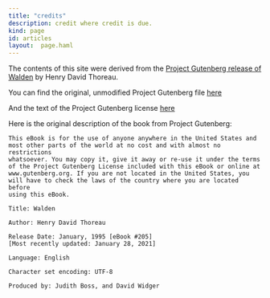 ```yaml
---
title: "credits"
description: credit where credit is due.
kind: page
id: articles
layout:  page.haml
---
```


The contents of this site were derived from the 
[Project Gutenberg release of Walden](https://www.gutenberg.org/ebooks/205)
by Henry David Thoreau.

You can find the original, unmodified Project Gutenberg file
[here](/205-0.txt)

And the text of the Project Gutenberg license [here](/license.html)

Here is the original description of the book from Project Gutenberg:

    This eBook is for the use of anyone anywhere in the United States and
    most other parts of the world at no cost and with almost no restrictions
    whatsoever. You may copy it, give it away or re-use it under the terms
    of the Project Gutenberg License included with this eBook or online at
    www.gutenberg.org. If you are not located in the United States, you
    will have to check the laws of the country where you are located before
    using this eBook.
    
    Title: Walden
    
    Author: Henry David Thoreau
    
    Release Date: January, 1995 [eBook #205]
    [Most recently updated: January 28, 2021]
    
    Language: English
    
    Character set encoding: UTF-8
    
    Produced by: Judith Boss, and David Widger


